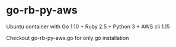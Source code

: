 # go-rb-py-aws
Ubuntu container with Go 1.10 + Ruby 2.5 + Python 3 + AWS cli 1.15

Checkout go-rb-py-aws:go for only go installation
